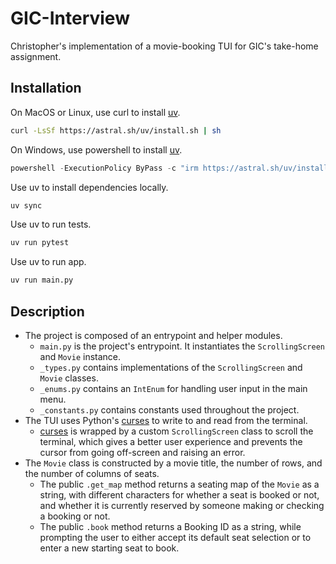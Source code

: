 # GIC-Interview

Christopher's implementation of a movie-booking TUI for GIC's take-home assignment.

## Installation

On MacOS or Linux, use curl to install [uv](https://docs.astral.sh/uv/).

```bash
curl -LsSf https://astral.sh/uv/install.sh | sh
```

On Windows, use powershell to install [uv](https://docs.astral.sh/uv/).

```powershell
powershell -ExecutionPolicy ByPass -c "irm https://astral.sh/uv/install.ps1 | iex"
```

Use uv to install dependencies locally.

```bash
uv sync
```

Use uv to run tests.

```bash
uv run pytest
```

Use uv to run app.

```bash
uv run main.py
```

## Description

- The project is composed of an entrypoint and helper modules.
  - `main.py` is the project's entrypoint. It instantiates the `ScrollingScreen` and `Movie` instance.
  - `_types.py` contains implementations of the `ScrollingScreen` and `Movie` classes.
  - `_enums.py` contains an `IntEnum` for handling user input in the main menu.
  - `_constants.py` contains constants used throughout the project.
- The TUI uses Python's [curses](https://docs.python.org/3/library/curses.html) to write to and read from the terminal.
  - [curses](https://docs.python.org/3/library/curses.html) is wrapped by a custom `ScrollingScreen` class to scroll the terminal, which gives a better user experience and prevents the cursor from going off-screen and raising an error.
- The `Movie` class is constructed by a movie title, the number of rows, and the number of columns of seats.
  - The public `.get_map` method returns a seating map of the `Movie` as a string, with different characters for whether a seat is booked or not, and whether it is currently reserved by someone making or checking a booking or not.
  - The public `.book` method returns a Booking ID as a string, while prompting the user to either accept its default seat selection or to enter a new starting seat to book.
